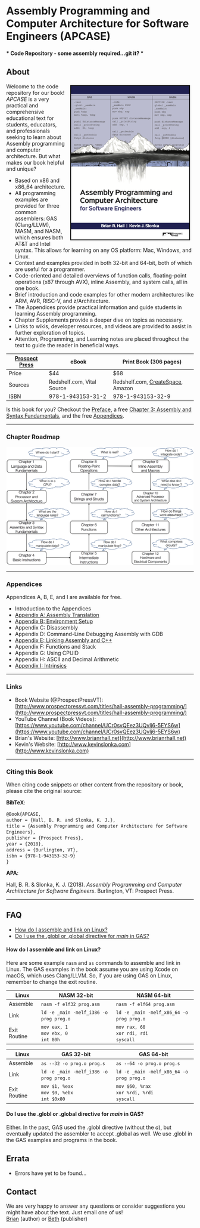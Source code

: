 # Assembly Programming and Computer Architecture for Software Engineers (APCASE)

#### * Code Repository - some assembly required...git it? *

## About
<img src = "./content/Cover.png" align="right" alt = "Cover" width="320" border="1" hspace="10" vspace="5">

Welcome to the code repository for our book! *APCASE* is a very practical and comprehensive educational text for students, educators, and professionals seeking to learn about Assembly programming and computer architecture. But what makes our book helpful and unique?

- Based on x86 and x86_64 architecture.
- All programming examples are provided for three common assemblers: GAS (Clang/LLVM), MASM, and NASM, which ensures both AT&T and Intel syntax. This allows for learning on any OS platform: Mac, Windows, and Linux.
- Context and examples provided in both 32-bit and 64-bit, both of which are useful for a programmer.
- Code-oriented and detailed overviews of function calls, floating-point operations (x87 through AVX), inline Assembly, and system calls, all in one book.
- Brief introduction and code examples for other modern architectures like ARM, AVR, RISC-V, and z/Architecture.
- The Appendices provide practical information and guide students in learning Assembly programming.
- Chapter Supplements provide a deeper dive on topics as necessary.
- Links to wikis, developer resources, and videos are provided to assist in further exploration of topics.
- Attention, Programming, and Learning notes are placed throughout the text to guide the reader in beneficial ways.

| [Prospect Press](http://www.prospectpressvt.com/) | eBook | Print Book (306 pages) |
|----------------|-------|------------|
| Price     | $44 | $68 |
| Sources   | Redshelf.com, Vital Source | Redshelf.com, [CreateSpace](https://www.createspace.com/7060151), Amazon |
| ISBN      | 978-1-943153-31-2 | 978-1-943153-32-9 |

Is this book for you? Checkout the [Preface](./content/Assembly_Preface_GitHub.pdf), a free [Chapter 3: Assembly and Syntax Fundamentals](./content/Assembly_Ch_3_GitHub.pdf), and the free [Appendices](#appendices).

---

### Chapter Roadmap

![Alt](./content/ChapterRoadmap.png "Chapter Roadmap")

---

<a name="appendices"></a>
### Appendices
Appendices A, B, E, and I are available for free.

- Introduction to the Appendices
- [Appendix A: Assembly Translation](./content/Assembly_App_A_GitHub.pdf)
- [Appendix B: Environment Setup](./content/Assembly_App_B_GitHub.pdf)
- Appendix C: Disassembly
- Appendix D: Command-Line Debugging Assembly with GDB
- [Appendix E: Linking Assembly and C++](./content/Assembly_App_E_GitHub.pdf)
- Appendix F: Functions and Stack
- Appendix G: Using CPUID
- Appendix H: ASCII and Decimal Arithmetic
- [Appendix I: Intrinsics](./content/Assembly_App_I_GitHub.pdf)


---

### Links

- Book Website (@ProspectPressVT): [http://www.prospectpressvt.com/titles/hall-assembly-programming/](http://www.prospectpressvt.com/titles/hall-assembly-programming/)
- YouTube Channel (Book Videos): [https://www.youtube.com/channel/UCr0svQEez3UQvlj6-5EYS6w](https://www.youtube.com/channel/UCr0svQEez3UQvlj6-5EYS6w)
- Brian's Website: [http://www.brianrhall.net](http://www.brianrhall.net)
- Kevin's Website: [http://www.kevinslonka.com](http://www.kevinslonka.com)

---

### Citing this Book

When citing code snippets or other content from the repository or book, please cite the original source:

**BibTeX**:

```
@Book{APCASE,
author = {Hall, B. R. and Slonka, K. J.},
title = {Assembly Programming and Computer Architecture for Software Engineers},
publisher = {Prospect Press},
year = {2018},
address = {Burlington, VT},
isbn = {978-1-943153-32-9}
}
```

**APA**:

Hall, B. R. & Slonka, K. J. (2018). *Assembly Programming and Computer Architecture for Software Engineers*. Burlington, VT: Prospect Press.

---


## FAQ

- [How do I assemble and link on Linux?](#linux)
- [Do I use the .globl or .global directive for *main* in GAS?](#global)

<a name="linux"></a>
#### How do I assemble and link on Linux?
Here are some example `nasm` and `as` commands to assemble and link in Linux. The GAS examples in the book assume you are using Xcode on macOS, which uses Clang/LLVM. So, if you are using GAS on Linux, remember to change the exit routine.

|    Linux     | NASM 32-bit | NASM 64-bit |
|--------------|-----------|-----------|
| Assemble     | `nasm -f elf32 prog.asm` | `nasm -f elf64 prog.asm` |
| Link         | `ld -e _main -melf_i386 -o prog prog.o` | `ld -e _main -melf_x86_64 -o prog prog.o` |
| Exit Routine | `mov eax, 1`<br>`mov ebx, 0`<br>`int 80h` | `mov rax, 60`<br>`xor rdi, rdi`<br>`syscall` |


|    Linux     | GAS 32-bit | GAS 64-bit |
|--------------|-----------|-----------|
| Assemble     | `as --32 -o prog.o prog.s` | `as --64 -o prog.o prog.s` |
| Link         | `ld -e _main -melf_i386 -o prog prog.o` | `ld -e _main -melf_x86_64 -o prog prog.o` |
| Exit Routine | `mov $1, %eax`<br>`mov $0, %ebx`<br>`int $0x80` | `mov $60, %rax`<br>`xor %rdi, %rdi`<br>`syscall` |

<a name="global"></a>
#### Do I use the .globl or .global directive for *main* in GAS?
Either. In the past, GAS used the .globl directive (without the *a*), but eventually updated the assembler to accept .global as well. We use .globl in the GAS examples and programs in the book.

## Errata
- Errors have yet to be found...

## Contact
We are very happy to answer any questions or consider suggestions you might have about the text. Just email one of us! <br>
<a href="mailto:hall@champlain.edu">Brian</a> (author) or <a href="mailto:beth.golub@prospectpressvt.com">Beth</a> (publisher)
